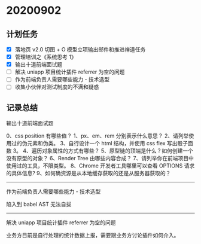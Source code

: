 # 20200902

## 计划任务

- [x] 落地页 v2.0 切图 + O 模型立项输出邮件和推进禅道任务
- [x] 管理培训之《系统思考 1》
- [x] 输出十道前端面试题
- [ ] 解决 uniapp 项目统计插件 referrer 为空的问题
- [ ] 作为前端负责人需要哪些能力 - 技术选型
- [ ] 收集小伙伴对测试制度的不满和疑惑

## 记录总结

输出十道前端面试题

0、css position 有哪些值？
1、px、em、rem 分别表示什么意思？
2、请列举使用过的伪元素和伪类。
3、自行设计一个 html 结构，并使用 css flex 写出骰子面数 3。
4、遍历对象属性的方式有哪些？
5、原型链的顶端是什么？如何创建一个没有原型的对象？
6、Render Tree 由哪些内容合成？
7、请列举你在前端项目中使用过的工具，不限类型。
8、Chrome 开发者工具哪里可以查看 OPTIONS 请求的具体信息?
9、如何确资源是从本地缓存获取的还是从服务器获取的？

---

作为前端负责人需要哪些能力 - 技术选型

陷入到 babel AST 无法自拔

---

解决 uniapp 项目统计插件 referrer 为空的问题

业务方目前是自行处理的统计数据上报，需要跟业务方讨论插件如何介入。
